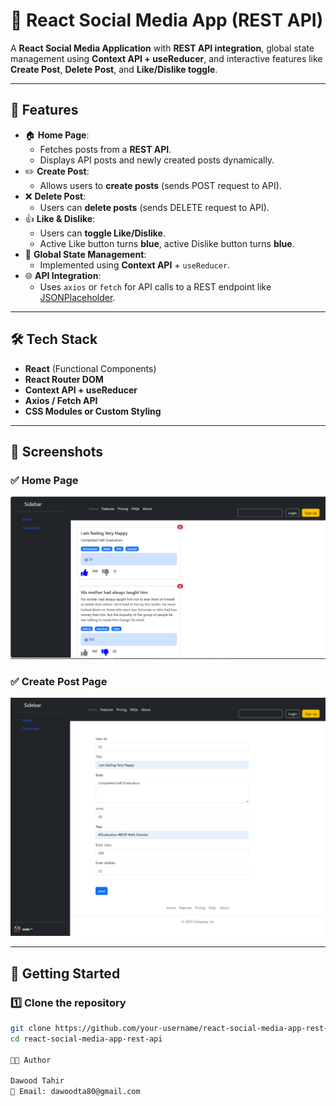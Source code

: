 # 🚀 React Social Media App (REST API)

A **React Social Media Application** with **REST API integration**, global state management using **Context API + useReducer**, and interactive features like **Create Post**, **Delete Post**, and **Like/Dislike toggle**.

---

## 📂 Features

- 🏠 **Home Page**:
  - Fetches posts from a **REST API**.
  - Displays API posts and newly created posts dynamically.
- ✏️ **Create Post**:
  - Allows users to **create posts** (sends POST request to API).
- ❌ **Delete Post**:
  - Users can **delete posts** (sends DELETE request to API).
- 👍 **Like & Dislike**:
  - Users can **toggle Like/Dislike**.
  - Active Like button turns **blue**, active Dislike button turns **blue**.
- 🔄 **Global State Management**:
  - Implemented using **Context API** + `useReducer`.
- 🌐 **API Integration**:
  - Uses `axios` or `fetch` for API calls to a REST endpoint like [JSONPlaceholder](https://jsonplaceholder.typicode.com/).

---

## 🛠️ Tech Stack

- **React** (Functional Components)
- **React Router DOM**
- **Context API + useReducer**
- **Axios / Fetch API**
- **CSS Modules or Custom Styling**

---

## 📸 Screenshots

### ✅ Home Page

![Home Page](public/Home.PNG)

### ✅ Create Post Page

![Create Post Page](public/create.png)

---

## 🚀 Getting Started

### 1️⃣ Clone the repository

```bash
git clone https://github.com/your-username/react-social-media-app-rest-api.git
cd react-social-media-app-rest-api

👨‍💻 Author

Dawood Tahir
📧 Email: dawoodta80@gmail.com
```
